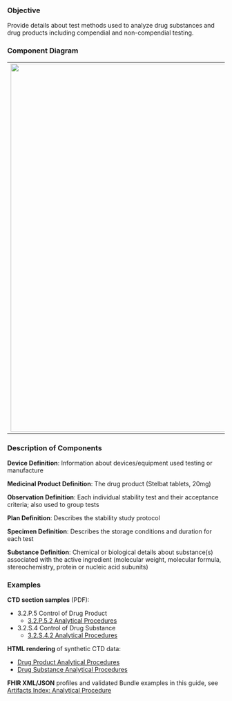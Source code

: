 ### Objective
Provide details about test methods used to analyze drug substances and drug products including compendial and non-compendial testing.

### Component Diagram
<table>
<tr><td><img src="analytical procedures.png" width="850"/></td></tr>
</table>
 
### Description of Components
**Device Definition**: Information about devices/equipment used testing or manufacture

**Medicinal Product Definition**: The drug product (Stelbat tablets, 20mg)

**Observation Definition**: Each individual stability test and their acceptance criteria; also used to group tests

**Plan Definition**: Describes the stability study protocol

**Specimen Definition**: Describes the storage conditions and duration for each test

**Substance Definition**: Chemical or biological details about substance(s) associated with the active ingredient (molecular weight, molecular formula, stereochemistry, protein or nucleic acid subunits) 

### Examples
**CTD section samples** (PDF):
- 3.2.P.5 Control of Drug Product
    - <a href="https://github.com/HL7/uv-dx-pq/raw/master/input/examples-pdf/3.2.P.5.2_Analytical_Procedures-G1113-Assay-ID-Deg-Sample-Prep.pdf ">3.2.P.5.2 Analytical Procedures</a>
- 3.2.S.4 Control of Drug Substance
    - <a href="https://github.com/HL7/uv-dx-pq/raw/master/input/examples-pdf/3.2.S.4.2_Analytical_Procedures-G1112-PSD-Method.pdf ">3.2.S.4.2 Analytical Procedures</a>

**HTML rendering** of synthetic CTD data:
- <a href="anal_proc_rend_p.html">Drug Product Analytical Procedures</a>
- <a href="anal_proc_rend_s.html">Drug Substance Analytical Procedures</a>

**FHIR XML/JSON** profiles and validated Bundle examples in this guide, see [Artifacts Index: Analytical Procedure](artifacts.html#analytical-procedures)

